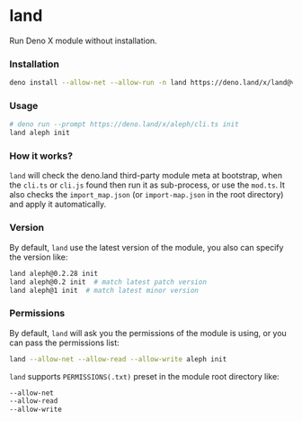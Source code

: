 # land

Run Deno X module without installation.

### Installation

```bash
deno install --allow-net --allow-run -n land https://deno.land/x/land@v0.4.2/cli.ts
```

### Usage

```bash
# deno run --prompt https://deno.land/x/aleph/cli.ts init
land aleph init
```

### How it works?

`land` will check the deno.land third-party module meta at bootstrap, when the `cli.ts` or `cli.js` found then run it as sub-process, or use the `mod.ts`. It also checks the `import_map.json` (or `import-map.json` in the root directory) and apply it automatically.

### Version

By default, `land` use the latest version of the module, you also can specify the version like:

```bash
land aleph@0.2.28 init
land aleph@0.2 init  # match latest patch version
land aleph@1 init  # match latest minor version
```

### Permissions

By default, `land` will ask you the permissions of the module is using, or you can pass the permissions list:

```bash
land --allow-net --allow-read --allow-write aleph init
```

`land` supports `PERMISSIONS(.txt)` preset in the module root directory like:

```txt
--allow-net
--allow-read
--allow-write
```
